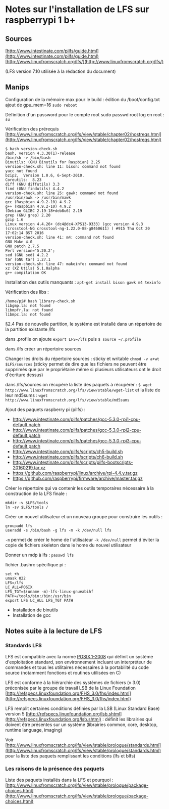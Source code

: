 # Notes sur l'installation de LFS sur raspberrypi 1 b+

## Sources

[http://www.intestinate.com/pilfs/guide.html](http://www.intestinate.com/pilfs/guide.html)
[http://www.linuxfromscratch.org/lfs/](http://www.linuxfromscratch.org/lfs/)

(LFS version 7.10 utilisée à la rédaction du document)

## Manips

Configuration de la mémoire max pour le build : édition du /boot/config.txt
ajout de gpu_mem=16
`sudo reboot`

Définition d'un password pour le compte root
sudo passwd root
log en root : `su`

Vérification des prérequis [http://www.linuxfromscratch.org/lfs/view/stable/chapter02/hostreqs.html](http://www.linuxfromscratch.org/lfs/view/stable/chapter02/hostreqs.html)

```
$ bash version-check.sh
bash, version 4.3.30(1)-release
/bin/sh -> /bin/bash
Binutils: (GNU Binutils for Raspbian) 2.25
version-check.sh: line 11: bison: command not found
yacc not found
bzip2,  Version 1.0.6, 6-Sept-2010.
Coreutils:  8.23
diff (GNU diffutils) 3.3
find (GNU findutils) 4.4.2
version-check.sh: line 25: gawk: command not found
/usr/bin/awk -> /usr/bin/mawk
gcc (Raspbian 4.9.2-10) 4.9.2
g++ (Raspbian 4.9.2-10) 4.9.2
(Debian GLIBC 2.19-18+deb8u6) 2.19
grep (GNU grep) 2.20
gzip 1.6
Linux version 4.4.26+ (dc4@dc4-XPS13-9333) (gcc version 4.9.3 (crosstool-NG crosstool-ng-1.22.0-88-g8460611) ) #915 Thu Oct 20 17:02:14 BST 2016
version-check.sh: line 41: m4: command not found
GNU Make 4.0
GNU patch 2.7.5
Perl version='5.20.2';
sed (GNU sed) 4.2.2
tar (GNU tar) 1.27.1
version-check.sh: line 47: makeinfo: command not found
xz (XZ Utils) 5.1.0alpha
g++ compilation OK
```

Installation des outils manquants : `apt-get install bison gawk m4 texinfo`

Vérification des libs :

```
/home/pi# bash library-check.sh
libgmp.la: not found
libmpfr.la: not found
libmpc.la: not found
```

§2.4 Pas de nouvelle partition, le système est installé dans un répertoire de la partition existante /lfs

dans .profile on ajoute `export LFS=/lfs` puis `$ source ~/.profile`

dans /lfs créer un répertoire sources

Changer les droits du répertoire sources : sticky et writable `chmod -v a+wt $LFS/sources` (sticky permet de dire que les fichiers ne peuvent être supprimés que par le propriétaire même si plusieurs utilisateurs ont le droit d'écriture dessus)

dans /lfs/sources on récupère la liste des paquets à récupérer : `$ wget http://www.linuxfromscratch.org/lfs/view/stable/wget-list` et la liste de leur md5sums : `wget http://www.linuxfromscratch.org/lfs/view/stable/md5sums`

Ajout des paquets raspberry pi (pilfs) :
- http://www.intestinate.com/pilfs/patches/gcc-5.3.0-rpi1-cpu-default.patch
- http://www.intestinate.com/pilfs/patches/gcc-5.3.0-rpi2-cpu-default.patch
- http://www.intestinate.com/pilfs/patches/gcc-5.3.0-rpi3-cpu-default.patch
- http://www.intestinate.com/pilfs/scripts/ch5-build.sh
- http://www.intestinate.com/pilfs/scripts/ch6-build.sh
- http://www.intestinate.com/pilfs/scripts/pilfs-bootscripts-20160219.tar.xz
- https://github.com/raspberrypi/linux/archive/rpi-4.4.y.tar.gz
- https://github.com/raspberrypi/firmware/archive/master.tar.gz

Créer le répertoire qui va contenir les outils temporaires nécessaire à la construction de la LFS finale :

```
mkdir -v $LFS/tools
ln -sv $LFS/tools /
```

Créer un nouvel utilisateur et un nouveau groupe pour construire les outils :

```
groupadd lfs
useradd -s /bin/bash -g lfs -m -k /dev/null lfs
```

`-m` permet de créer le home de l'utilisateur
`-k /dev/null` permet d'éviter la copie de fichiers skeleton dans le home du nouvel utilisateur

Donner un mdp à lfs : `passwd lfs`

fichier .bashrc spécifique pi :

```
set +h
umask 022
LFS=/lfs
LC_ALL=POSIX
LFS_TGT=$(uname -m)-lfs-linux-gnueabihf
PATH=/tools/bin:/bin:/usr/bin
export LFS LC_ALL LFS_TGT PATH
```

- Installation de binutils
- Installation de gcc

## Notes suite à la lecture de LFS

### Standards LFS

LFS est compatible avec la norme [POSIX.1-2008](http://pubs.opengroup.org/onlinepubs/9699919799/) qui définit un système d'exploitation standard, son environnement incluant un interpréteur de commandes et tous les utilitaires nécessaires à la portabilité du code source (notamment fonctions et routines utilisées en C)

LFS est conforme à la hiérarchie des systèmes de fichiers (v 3.0) préconisée par le groupe de travail LSB de la Linux Foundation [http://refspecs.linuxfoundation.org/FHS_3.0/fhs/index.html](http://refspecs.linuxfoundation.org/FHS_3.0/fhs/index.html)

LFS remplit certaines conditions définies par la LSB (Linux Standard Base) version 5 [http://refspecs.linuxfoundation.org/lsb.shtml](http://refspecs.linuxfoundation.org/lsb.shtml) : définit les librairies qui doivent être présentes sur un système (librairies common, core, desktop, runtime language, imaging)

Voir [http://www.linuxfromscratch.org/lfs/view/stable/prologue/standards.html](http://www.linuxfromscratch.org/lfs/view/stable/prologue/standards.html) pour la liste des paquets remplissant les conditions (lfs et blfs)

### Les raisons de la présence des paquets 

Liste des paquets installés dans la LFS et pourquoi :
[http://www.linuxfromscratch.org/lfs/view/stable/prologue/package-choices.html](http://www.linuxfromscratch.org/lfs/view/stable/prologue/package-choices.html)
